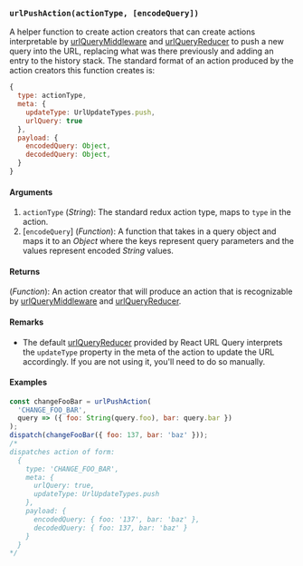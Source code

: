 ### `urlPushAction(actionType, [encodeQuery])`

A helper function to create action creators that can create actions interpretable by [urlQueryMiddleware](urlQueryMiddleware.md) and [urlQueryReducer](urlQueryReducer.md) to push a new query into the URL, replacing what was there previously and adding an entry to the history stack. The standard format of an action produced by the action creators this function creates is:

```js
{
  type: actionType,
  meta: {
    updateType: UrlUpdateTypes.push,
    urlQuery: true
  },
  payload: {
    encodedQuery: Object,
    decodedQuery: Object,
  }
}
```


#### Arguments

1. `actionType` (*String*): The standard redux action type, maps to `type` in the action.
1. [`encodeQuery`] (*Function*): A function that takes in a query object and maps it to an *Object* where the keys represent query parameters and the values represent encoded *String* values.

#### Returns

(*Function*): An action creator that will produce an action that is recognizable by [urlQueryMiddleware](urlQueryMiddleware.md) and [urlQueryReducer](urlQueryReducer.md).

#### Remarks

* The default [urlQueryReducer](urlQueryReducer.md) provided by React URL Query interprets the `updateType` property in the meta of the action to update the URL accordingly. If you are not using it, you'll need to do so manually.

#### Examples

```js
const changeFooBar = urlPushAction(
  'CHANGE_FOO_BAR',
  query => ({ foo: String(query.foo), bar: query.bar })
);
dispatch(changeFooBar({ foo: 137, bar: 'baz' }));
/*
dispatches action of form:
  {
    type: 'CHANGE_FOO_BAR',
    meta: {
      urlQuery: true,
      updateType: UrlUpdateTypes.push
    },
    payload: {
      encodedQuery: { foo: '137', bar: 'baz' },
      decodedQuery: { foo: 137, bar: 'baz' }
    }
  }
*/
```
